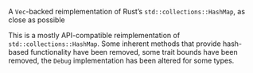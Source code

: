 A `Vec`-backed reimplementation of Rust’s `std::collections::HashMap`, as close as possible

This is a mostly API-compatible reimplementation of `std::collections::HashMap`.
Some inherent methods that provide hash-based functionality have been removed, some trait bounds have been removed, the `Debug` implementation has been altered for some types.

